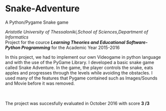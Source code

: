 # Snake-Adventure
A Python/Pygame Snake game

<i> Aristotle University of Thessaloniki,School of Sciences,Department of Informatics</i>
<br>Project for the cource <b><i>Learning Theories and Educational Software- Python Programming</b></i> for the Academic Year 2015-2016



In this project, we had to implement our own Videogame in python language and with the use of the PyGame Library. I developed a basic snake game called Snake Adventure. In the game, the player controls the snake, eats apples and progresses through the levels while avoiding the obstacles. I used many of the features that Pygame contained such as Images/Sounds and Movie before it was removed.

 <br><br> The project was succesfully evaluated in October 2016 with score <b>3 /3</b>
